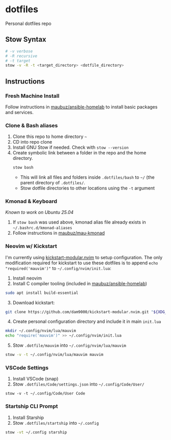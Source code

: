 # dotfiles
Personal dotfiles repo

## Stow Syntax

```bash
# -v verbose
# -R recursive
# -t target
stow -v -R -t <target_directory> <dotfile_directory>
```

## Instructions

### Fresh Machine Install

Follow instructions in [maubuz/ansible-homelab](https://github.com/maubuz/ansible-homelab) to install basic packages and services.

### Clone & Bash aliases

1. Clone this repo to home directory `~`
2. CD into repo clone
3. Install GNU Stow if needed. Check with `stow --version`
4. Create symbolic link between a folder in the repo and the home directory.
    ```sh
    stow bash
    ```
    - This will link all files and folders inside `.dotfiles/bash` to `~/` (the parent directory of `.dotfiles/`.
    - Stow dotfile directories to other locations using the `-t` argument

### Kmonad & Keyboard

_Known to work on Ubuntu 25.04_
1. If `stow bash` was used above, kmonad alias file already exists in `~/.bashrc.d/kmonad-aliases`
2. Follow instructions in [maubuz/mau-kmonad](https://github.com/maubuz/mau-kmonad)

### Neovim w/ Kickstart

I'm currently using [kickstart-modular.nvim](https://github.com/dam9000/kickstart-modular.nvim) to setup configuration.
The only modification required for kickstart to use these dotfiles is to append `echo "required('mauvim')"` to `~/.config/nvim/init.lua`:

1. Install neovim
2. Install C compiler tooling (included in [maubuz/ansible-homelab](https://github.com/maubuz/ansible-homelab))
```sh
sudo apt install build-essential
```

3. Download kickstart:
```sh
git clone https://github.com/dam9000/kickstart-modular.nvim.git "${XDG_CONFIG_HOME:-$HOME/.config}"/nvim
```

4. Create personal configuration directory and include it in main `init.lua`
```sh
mkdir ~/.config/nvim/lua/mauvim
echo "require('mauvim')" >> ~/.config/nvim/init.lua
```

5. Stow `.dotfile/mauvim` into `~/.config/nvim/lua/mauvim`
```sh
stow -v -t ~/.config/nvim/lua/mauvim mauvim
```

### VSCode Settings

1. Install VSCode (snap)
2. Stow `.dotfiles/Code/settings.json` into `~/.config/Code/User/`
```
stow -v -t ~/.config/Code/User Code
```

### Startship CLI Prompt

1. Install Starship
2. Stow `.dotfiles/startship` into `~/.config`

```sh
stow -vt ~/.config starship
```

